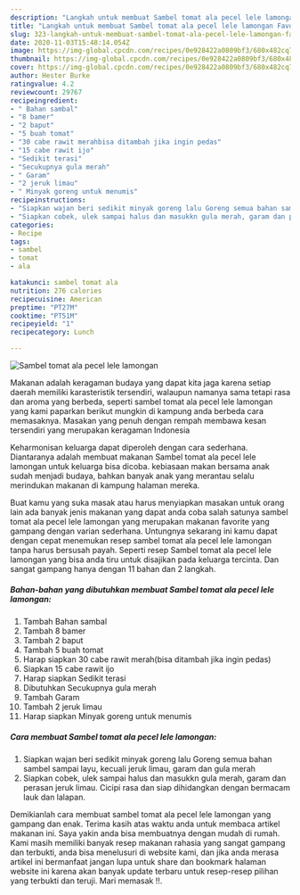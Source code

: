 ```yaml
---
description: "Langkah untuk membuat Sambel tomat ala pecel lele lamongan Favorite"
title: "Langkah untuk membuat Sambel tomat ala pecel lele lamongan Favorite"
slug: 323-langkah-untuk-membuat-sambel-tomat-ala-pecel-lele-lamongan-favorite
date: 2020-11-03T15:48:14.054Z
image: https://img-global.cpcdn.com/recipes/0e928422a0809bf3/680x482cq70/sambel-tomat-ala-pecel-lele-lamongan-foto-resep-utama.jpg
thumbnail: https://img-global.cpcdn.com/recipes/0e928422a0809bf3/680x482cq70/sambel-tomat-ala-pecel-lele-lamongan-foto-resep-utama.jpg
cover: https://img-global.cpcdn.com/recipes/0e928422a0809bf3/680x482cq70/sambel-tomat-ala-pecel-lele-lamongan-foto-resep-utama.jpg
author: Hester Burke
ratingvalue: 4.2
reviewcount: 29767
recipeingredient:
- " Bahan sambal"
- "8 bamer"
- "2 baput"
- "5 buah tomat"
- "30 cabe rawit merahbisa ditambah jika ingin pedas"
- "15 cabe rawit ijo"
- "Sedikit terasi"
- "Secukupnya gula merah"
- " Garam"
- "2 jeruk limau"
- " Minyak goreng untuk menumis"
recipeinstructions:
- "Siapkan wajan beri sedikit minyak goreng lalu Goreng semua bahan sambel sampai layu, kecuali jeruk limau, garam dan gula merah"
- "Siapkan cobek, ulek sampai halus dan masukkn gula merah, garam dan perasan jeruk limau. Cicipi rasa dan siap dihidangkan dengan bermacam lauk dan lalapan."
categories:
- Recipe
tags:
- sambel
- tomat
- ala

katakunci: sambel tomat ala 
nutrition: 276 calories
recipecuisine: American
preptime: "PT27M"
cooktime: "PT51M"
recipeyield: "1"
recipecategory: Lunch

---
```



![Sambel tomat ala pecel lele lamongan](https://img-global.cpcdn.com/recipes/0e928422a0809bf3/680x482cq70/sambel-tomat-ala-pecel-lele-lamongan-foto-resep-utama.jpg)

Makanan adalah keragaman budaya yang dapat kita jaga karena setiap daerah memiliki karasteristik tersendiri, walaupun namanya sama tetapi rasa dan aroma yang berbeda, seperti sambel tomat ala pecel lele lamongan yang kami paparkan berikut mungkin di kampung anda berbeda cara memasaknya. Masakan yang penuh dengan rempah membawa kesan tersendiri yang merupakan keragaman Indonesia

Keharmonisan keluarga dapat diperoleh dengan cara sederhana. Diantaranya adalah membuat makanan Sambel tomat ala pecel lele lamongan untuk keluarga bisa dicoba. kebiasaan makan bersama anak sudah menjadi budaya, bahkan banyak anak yang merantau selalu merindukan makanan di kampung halaman mereka.



Buat kamu yang suka masak atau harus menyiapkan masakan untuk orang lain ada banyak jenis makanan yang dapat anda coba salah satunya sambel tomat ala pecel lele lamongan yang merupakan makanan favorite yang gampang dengan varian sederhana. Untungnya sekarang ini kamu dapat dengan cepat menemukan resep sambel tomat ala pecel lele lamongan tanpa harus bersusah payah.
Seperti resep Sambel tomat ala pecel lele lamongan yang bisa anda tiru untuk disajikan pada keluarga tercinta. Dan sangat gampang hanya dengan 11 bahan dan 2 langkah.


<!--inarticleads1-->

##### Bahan-bahan yang dibutuhkan membuat Sambel tomat ala pecel lele lamongan:

1. Tambah  Bahan sambal
1. Tambah 8 bamer
1. Tambah 2 baput
1. Tambah 5 buah tomat
1. Harap siapkan 30 cabe rawit merah(bisa ditambah jika ingin pedas)
1. Siapkan 15 cabe rawit ijo
1. Harap siapkan Sedikit terasi
1. Dibutuhkan Secukupnya gula merah
1. Tambah  Garam
1. Tambah 2 jeruk limau
1. Harap siapkan  Minyak goreng untuk menumis




<!--inarticleads2-->

##### Cara membuat  Sambel tomat ala pecel lele lamongan:

1. Siapkan wajan beri sedikit minyak goreng lalu Goreng semua bahan sambel sampai layu, kecuali jeruk limau, garam dan gula merah
1. Siapkan cobek, ulek sampai halus dan masukkn gula merah, garam dan perasan jeruk limau. Cicipi rasa dan siap dihidangkan dengan bermacam lauk dan lalapan.




Demikianlah cara membuat sambel tomat ala pecel lele lamongan yang gampang dan enak. Terima kasih atas waktu anda untuk membaca artikel makanan ini. Saya yakin anda bisa membuatnya dengan mudah di rumah. Kami masih memiliki banyak resep makanan rahasia yang sangat gampang dan terbukti, anda bisa menelusuri di website kami, dan jika anda merasa artikel ini bermanfaat jangan lupa untuk share dan bookmark halaman website ini karena akan banyak update terbaru untuk resep-resep pilihan yang terbukti dan teruji. Mari memasak !!. 
